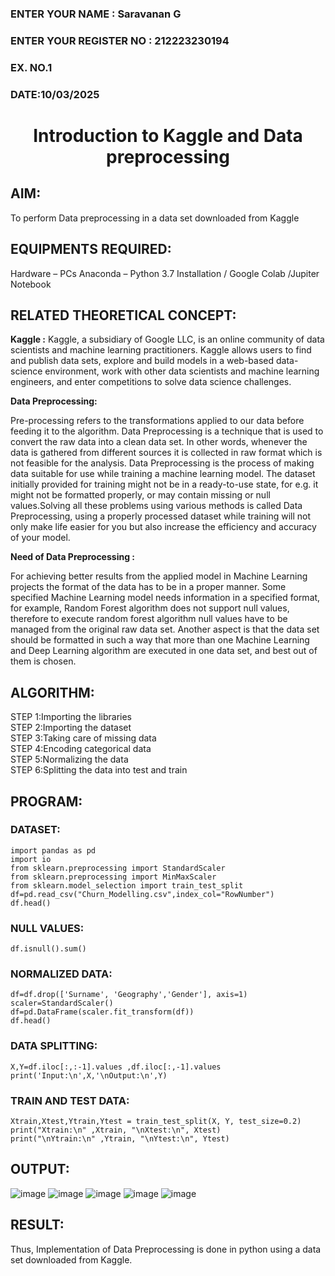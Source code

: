 <H3>ENTER YOUR NAME : Saravanan G</H3>
<H3>ENTER YOUR REGISTER NO : 212223230194</H3>
<H3>EX. NO.1</H3>
<H3>DATE:10/03/2025</H3>
<H1 ALIGN =CENTER> Introduction to Kaggle and Data preprocessing</H1>

## AIM:

To perform Data preprocessing in a data set downloaded from Kaggle

## EQUIPMENTS REQUIRED:
Hardware – PCs
Anaconda – Python 3.7 Installation / Google Colab /Jupiter Notebook

## RELATED THEORETICAL CONCEPT:

**Kaggle :**
Kaggle, a subsidiary of Google LLC, is an online community of data scientists and machine learning practitioners. Kaggle allows users to find and publish data sets, explore and build models in a web-based data-science environment, work with other data scientists and machine learning engineers, and enter competitions to solve data science challenges.

**Data Preprocessing:**

Pre-processing refers to the transformations applied to our data before feeding it to the algorithm. Data Preprocessing is a technique that is used to convert the raw data into a clean data set. In other words, whenever the data is gathered from different sources it is collected in raw format which is not feasible for the analysis.
Data Preprocessing is the process of making data suitable for use while training a machine learning model. The dataset initially provided for training might not be in a ready-to-use state, for e.g. it might not be formatted properly, or may contain missing or null values.Solving all these problems using various methods is called Data Preprocessing, using a properly processed dataset while training will not only make life easier for you but also increase the efficiency and accuracy of your model.

**Need of Data Preprocessing :**

For achieving better results from the applied model in Machine Learning projects the format of the data has to be in a proper manner. Some specified Machine Learning model needs information in a specified format, for example, Random Forest algorithm does not support null values, therefore to execute random forest algorithm null values have to be managed from the original raw data set.
Another aspect is that the data set should be formatted in such a way that more than one Machine Learning and Deep Learning algorithm are executed in one data set, and best out of them is chosen.


## ALGORITHM:
STEP 1:Importing the libraries<BR>
STEP 2:Importing the dataset<BR>
STEP 3:Taking care of missing data<BR>
STEP 4:Encoding categorical data<BR>
STEP 5:Normalizing the data<BR>
STEP 6:Splitting the data into test and train<BR>

##  PROGRAM:
### DATASET:
```
import pandas as pd                                               
import io
from sklearn.preprocessing import StandardScaler
from sklearn.preprocessing import MinMaxScaler
from sklearn.model_selection import train_test_split
df=pd.read_csv("Churn_Modelling.csv",index_col="RowNumber")        
df.head()

```
### NULL VALUES:
```
df.isnull().sum()
```
### NORMALIZED DATA:

```
df=df.drop(['Surname', 'Geography','Gender'], axis=1)              
scaler=StandardScaler()                                             
df=pd.DataFrame(scaler.fit_transform(df))
df.head()
```

### DATA SPLITTING:
```
X,Y=df.iloc[:,:-1].values ,df.iloc[:,-1].values                     
print('Input:\n',X,'\nOutput:\n',Y)
```

### TRAIN AND TEST DATA:
```
Xtrain,Xtest,Ytrain,Ytest = train_test_split(X, Y, test_size=0.2)  
print("Xtrain:\n" ,Xtrain, "\nXtest:\n", Xtest)                     
print("\nYtrain:\n" ,Ytrain, "\nYtest:\n", Ytest)
```


## OUTPUT:
![image](https://github.com/user-attachments/assets/94e3b87a-0ebc-4c28-be53-69578d9e8143)
![image](https://github.com/user-attachments/assets/75ca120d-5c74-4bf8-af8c-444128653e77)
![image](https://github.com/user-attachments/assets/d02ab751-dbbc-462e-ae69-899aa96d51ef)
![image](https://github.com/user-attachments/assets/d2ba9ece-eebf-44fc-8c10-8c7181cd721c)
![image](https://github.com/user-attachments/assets/525a1068-a8d1-4435-93b6-50046324f45e)




## RESULT:
Thus, Implementation of Data Preprocessing is done in python  using a data set downloaded from Kaggle.


